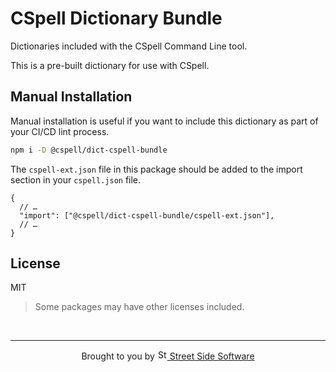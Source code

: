 # CSpell Dictionary Bundle

Dictionaries included with the CSpell Command Line tool.

This is a pre-built dictionary for use with CSpell.

## Manual Installation

Manual installation is useful if you want to include this dictionary as part of your CI/CD lint process.

```sh
npm i -D @cspell/dict-cspell-bundle
```

The `cspell-ext.json` file in this package should be added to the import section in your `cspell.json` file.

```jsonc
{
  // …
  "import": ["@cspell/dict-cspell-bundle/cspell-ext.json"],
  // …
}
```

## License

MIT

> Some packages may have other licenses included.

<!--- @@inject: ../../static/footer.md --->

<br/>

---

<p align="center">
Brought to you by <a href="https://streetsidesoftware.com" title="Street Side Software">
<img width="16" alt="Street Side Software Logo" src="https://i.imgur.com/CyduuVY.png" /> Street Side Software
</a>
</p>

<!--- @@inject-end: ../../static/footer.md --->
